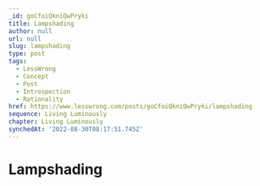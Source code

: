 ```yaml
---
_id: goCfoiQkniQwPryki
title: Lampshading
author: null
url: null
slug: lampshading
type: post
tags:
  - LessWrong
  - Concept
  - Post
  - Introspection
  - Rationality
href: https://www.lesswrong.com/posts/goCfoiQkniQwPryki/lampshading
sequence: Living Luminously
chapter: Living Luminously
synchedAt: '2022-08-30T08:17:51.745Z'
---
```


# Lampshading
